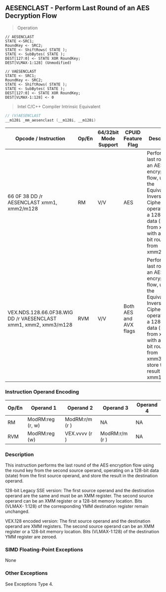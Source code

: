 ## AESENCLAST - Perform Last Round of an AES Decryption Flow 
> Operation 

``` slim
// AESENCLAST 
STATE <-SRC1;
RoundKey <- SRC2;
STATE <- ShiftRows( STATE );
STATE <- SubBytes( STATE );
DEST[127:0] <- STATE XOR RoundKey;
DEST[VLMAX-1:128] (Unmodified)

// VAESENCLAST 
STATE <- SRC1;
RoundKey <- SRC2;
STATE <- ShiftRows( STATE );
STATE <- SubBytes( STATE );
DEST[127:0] <- STATE XOR RoundKey;
DEST[VLMAX-1:128] <- 0
```

> Intel C/C++ Compiler Intrinsic Equivalent

``` c
// (V)AESENCLAST 
__m128i _mm_aesenclast (__m128i, __m128i)
```

Opcode / Instruction | Op/En | 64/32bit Mode Support | CPUID Feature Flag | Description
-------------------- | ----- | ----------- | --------------- | -----------
66 0F 38 DD /r AESENCLAST xmm1, xmm2/m128 | RM  |    V/V              | AES             | Perform the last round of an AES encryption flow, using the Equivalent Inverse Cipher, operating on a 128-bit data (state) from xmm1 with a 128-bit round key from xmm2/m128.
VEX.NDS.128.66.0F38.WIG DD /r VAESENCLAST xmm1, xmm2, xmm3/m128 | RVM |  V/V |               Both AES and AVX flags |Perform the last round of an AES encryption flow, using the Equivalent Inverse Cipher, operating on a 128-bit data (state) from xmm2 with a 128-bit round key from xmm3/m128; store the result in xmm1.

### Instruction Operand Encoding
Op/En  | Operand 1  | Operand 2  | Operand 3  | Operand 4
------ | ---------- | ---------- | ---------- | ---------
RM             |      ModRM:reg (r, w)                         | ModRM:r/m (r )                             |         NA       |                                         NA
RVM             |      ModRM:reg (w)                           |  VEX.vvvv (r )                             | ModRM:r/m (r )  |                                     NA

### Description
This instruction performs the last round of the AES encryption flow using the round key from the second source 
operand, operating on a 128-bit data (state) from the first source operand, and store the result in the destination 
operand. 

128-bit Legacy SSE version: The first source operand and the destination operand are the same and must be an 
XMM register. The second source operand can be an XMM register or a 128-bit memory location. Bits (VLMAX-
1:128) of the corresponding YMM destination register remain unchanged.

VEX.128 encoded version: The first source operand and the destination operand are XMM registers. The second 
source operand can be an XMM register or a 128-bit memory location. Bits (VLMAX-1:128) of the destination YMM 
register are zeroed.

### SIMD Floating-Point Exceptions
None

### Other Exceptions
See Exceptions Type 4.
